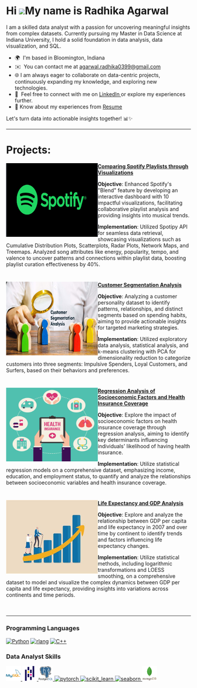 Hi ![](https://user-images.githubusercontent.com/18350557/176309783-0785949b-9127-417c-8b55-ab5a4333674e.gif)My name is Radhika Agarwal
====================================================================================================================================

I am a skilled data analyst with a passion for uncovering meaningful insights from complex datasets. Currently pursuing my Master in Data Science at Indiana University, I hold a solid foundation in data analysis, data visualization, and SQL.

* 🌍  I'm based in Bloomington, Indiana
* ✉️  You can contact me at [agarwal.radhika0399@gmail.com](mailto:agarwal.radhika0399@gmail.com)
* 🌐  I am always eager to collaborate on data-centric projects, continuously expanding my knowledge, and exploring new technologies.
* 🤝  Feel free to connect with me on <a href="https://linkedin.com/in/radhikaagarwal03" target="blank"> LinkedIn </a> or explore my experiences further.
* 📄  Know about my experiences from [Resume](https://github.com/radhikaagr03/radhikaagr03/blob/main/Radhika_Agarwal_Resume.docx)

Let's turn data into actionable insights together! 📊✨

---------------------------------------------------------------------------------------------------------------------

# Projects:
<img align="left" width="250" height="200" src="https://github.com/radhikaagr03/radhikaagr03/blob/main/spotify-logo-1920x1080.jpg">**[Comparing Spotify Playlists through Visualizations](https://github.com/radhikaagr03/Comparing-Spotify-Playlists-through-Visualizations)**

**Objective**: Enhanced Spotify's "Blend" feature by developing an interactive dashboard with 10 impactful visualizations, facilitating collaborative playlist analysis and providing insights into musical trends.

**Implementation**: Utilized Spotipy API for seamless data retrieval, showcasing visualizations such as Cumulative Distribution Plots, Scatterplots, Radar Plots, Network Maps, and Treemaps. Analyzed song attributes like energy, popularity, tempo, and valence to uncover patterns and connections within playlist data, boosting playlist curation effectiveness by 40%.
<br>
#
<img align="left" width="250" height="200" src="https://github.com/radhikaagr03/radhikaagr03/blob/main/Customer%20Segmentation%20Analysis.jpg">**[Customer Segmentation Analysis](https://github.com/radhikaagr03/Customer-Segmentation-Analysis)**

**Objective**: Analyzing a customer personality dataset to identify patterns, relationships, and distinct segments based on spending habits, aiming to provide actionable insights for targeted marketing strategies.

**Implementation**: Utilized exploratory data analysis, statistical analysis, and k-means clustering with PCA for dimensionality reduction to categorize customers into three segments: Impulsive Spenders, Loyal Customers, and Surfers, based on their behaviors and preferences.
<br>
#
<img align="left" width="250" height="200" src="https://github.com/radhikaagr03/radhikaagr03/blob/main/Health.png">**[Regression Analysis of Socioeconomic Factors and Health Insurance Coverage](https://github.com/radhikaagr03/Regression-Analysis-of-Socioeconomic-Factors-and-Health-Insurance-Coverage)**

**Objective**: Explore the impact of socioeconomic factors on health insurance coverage through regression analysis, aiming to identify key determinants influencing individuals' likelihood of having health insurance.

**Implementation**: Utilize statistical regression models on a comprehensive dataset, emphasizing income, education, and employment status, to quantify and analyze the relationships between socioeconomic variables and health insurance coverage.
<br>
#
<img align="left" width="250" height="200" src="https://github.com/radhikaagr03/radhikaagr03/blob/main/life_expectancy.jpeg">**[Life Expectancy and GDP Analysis](https://github.com/radhikaagr03/Life-Expectancy-and-GDP-Analysis)**

**Objective**: Explore and analyze the relationship between GDP per capita and life expectancy in 2007 and over time by continent to identify trends and factors influencing life expectancy changes.

**Implementation**: Utilize statistical methods, including logarithmic transformations and LOESS smoothing, on a comprehensive dataset to model and visualize the complex dynamics between GDP per capita and life expectancy, providing insights into variations across continents and time periods.
<br>
<br>
<br>

<div/>

----------------------------------------------------------------------------------------------------------------------
### Programming Languages


<p align="left">
<a href="#" target="_blank" rel="noreferrer"><img src="https://raw.githubusercontent.com/danielcranney/readme-generator/main/public/icons/skills/python-colored.svg" width="40" height="40" alt="Python" /></a>
<a href="#" target="_blank" rel="noreferrer"><img src="https://raw.githubusercontent.com/danielcranney/readme-generator/main/public/icons/skills/rlang-colored.svg" width="40" height="40" alt="rlang" /></a>
<a href="#" target="_blank" rel="noreferrer"><img src="https://raw.githubusercontent.com/isocpp/logos/master/cpp_logo.png" width="40" height="40" alt="C++" /></a>


### Data Analyst Skills
  

  <a href="https://www.mysql.com/" target="_blank" rel="noreferrer"> <img src="https://raw.githubusercontent.com/devicons/devicon/master/icons/mysql/mysql-original-wordmark.svg" alt="mysql" width="40" height="40"/> </a> 
  <a href="https://pandas.pydata.org/" target="_blank" rel="noreferrer"> <img src="https://raw.githubusercontent.com/devicons/devicon/2ae2a900d2f041da66e950e4d48052658d850630/icons/pandas/pandas-original.svg" alt="pandas" width="40" height="40"/> </a> 
  <a href="https://www.postgresql.org" target="_blank" rel="noreferrer"> <img src="https://raw.githubusercontent.com/devicons/devicon/master/icons/postgresql/postgresql-original-wordmark.svg" alt="postgresql" width="40" height="40"/> </a> 
  <a href="https://pytorch.org/" target="_blank" rel="noreferrer"> <img src="https://www.vectorlogo.zone/logos/pytorch/pytorch-icon.svg" alt="pytorch" width="40" height="40"/> </a> 
  <a href="https://scikit-learn.org/" target="_blank" rel="noreferrer"> <img src="https://upload.wikimedia.org/wikipedia/commons/0/05/Scikit_learn_logo_small.svg" alt="scikit_learn" width="40" height="40"/> </a> 
  <a href="https://seaborn.pydata.org/" target="_blank" rel="noreferrer"> <img src="https://seaborn.pydata.org/_images/logo-mark-lightbg.svg" alt="seaborn" width="40" height="40"/> </a>
<a href="https://www.mongodb.com/" target="_blank" rel="noreferrer"> <img src="https://raw.githubusercontent.com/devicons/devicon/master/icons/mongodb/mongodb-original-wordmark.svg" alt="mongodb" width="40" height="40"/> </a>  </p>


